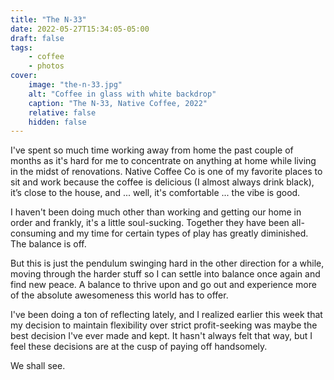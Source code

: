 ```yaml
---
title: "The N-33"
date: 2022-05-27T15:34:05-05:00
draft: false
tags:
    - coffee
    - photos
cover:
    image: "the-n-33.jpg"
    alt: "Coffee in glass with white backdrop"
    caption: "The N-33, Native Coffee, 2022"
    relative: false
    hidden: false
---
```


I've spent so much time working away from home the past couple of months as it's hard for me to concentrate on anything at home while living in the midst of renovations. Native Coffee Co is one of my favorite places to sit and work because the coffee is delicious (I almost always drink black), it’s close to the house, and ... well, it's comfortable ... the vibe is good.

I haven't been doing much other than working and getting our home in order and frankly, it's a little soul-sucking. Together they have been all-consuming and my time for certain types of play has greatly diminished. The balance is off.

But this is just the pendulum swinging hard in the other direction for a while, moving through the harder stuff so I can settle into balance once again and find new peace. A balance to thrive upon and go out and experience more of the absolute awesomeness this world has to offer.

I've been doing a ton of reflecting lately, and I realized earlier this week that my decision to maintain flexibility over strict profit-seeking was maybe the best decision I've ever made and kept. It hasn't always felt that way, but I feel these decisions are at the cusp of paying off handsomely.

We shall see.
